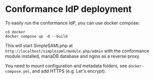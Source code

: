 # Conformance IdP deployment

To easily run the conformance IdP, you can use docker compose:

```shell
cd docker
docker compose up -d --build
```

This will start SimpleSAMLphp at `http://localhost/simplesaml/module.php/admin` with the conformance module installed,
mariaDB database and nginx as a reverse proxy.

You need to mount configuration and metadata folders, see `docker-compose.yml`, and add HTTPS (e.g. Let's encrypt).
